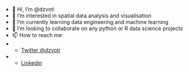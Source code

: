 - 👋 Hi, I’m @dzvoti
- 👀 I’m interested in spatial data analysis and visualisation
- 🌱 I’m currently learning data engineering and machine learning
- 💞️ I’m looking to collaborate on any python or R data science projects
- 📫 How to reach me:
- - [Twitter @dzvoti](https://twitter.com/dzvoti)
- - [Linkedin](https://uk.linkedin.com/in/libertymlambo)

<!---
dzvoti/dzvoti is a ✨ special ✨ repository because its `README.md` (this file) appears on your GitHub profile.
You can click the Preview link to take a look at your changes.
--->
